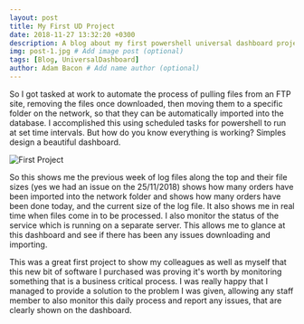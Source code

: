 ```yaml
---
layout: post
title: My First UD Project
date: 2018-11-27 13:32:20 +0300
description: A blog about my first powershell universal dashboard project. # Add post description (optional)
img: post-1.jpg # Add image post (optional)
tags: [Blog, UniversalDashboard]
author: Adam Bacon # Add name author (optional)
---
```


So I got tasked at work to automate the process of pulling files from an FTP site, removing the files once downloaded, then moving them to a specific folder on the network, so that they can be automatically imported into the database. I accomplished this using scheduled tasks for powershell to run at set time intervals. But how do you know everything is working? Simples design a beautiful dashboard.

![First Project]({{site.baseurl}}/assets/img/post-1.jpg)

So this shows me the previous week of log files along the top and their file sizes (yes we had an issue on the 25/11/2018) shows how many orders have been imported into the network folder and shows how many orders have been done today, and the current size of the log file. It also shows me in real time when files come in to be processed. I also monitor the status of the service which is running on a separate server. This allows me to glance at this dashboard and see if there has been any issues downloading and importing.

This was a great first project to show my colleagues as well as myself that this new bit of software I purchased was proving it's worth by monitoring something that is a business critical process. I was really happy that I managed to provide a solution to the problem I was given, allowing any staff member to also monitor this daily process and report any issues, that are clearly shown on the dashboard.
